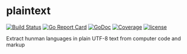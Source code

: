 # plaintext
[![Build Status](https://travis-ci.org/client9/plaintext.svg?branch=master)](https://travis-ci.org/client9/plaintext) [![Go Report Card](http://goreportcard.com/badge/client9/plaintext)](http://goreportcard.com/report/client9/plaintext) [![GoDoc](https://godoc.org/github.com/client9/plaintext?status.svg)](https://godoc.org/github.com/client9/plaintext) [![Coverage](http://gocover.io/_badge/github.com/client9/plaintext)](http://gocover.io/github.com/client9/plaintext) [![license](https://img.shields.io/badge/license-MIT-blue.svg?style=flat)](https://raw.githubusercontent.com/client9/plaintext/master/LICENSE)

Extract hunman languages in plain UTF-8 text from computer code and markup


